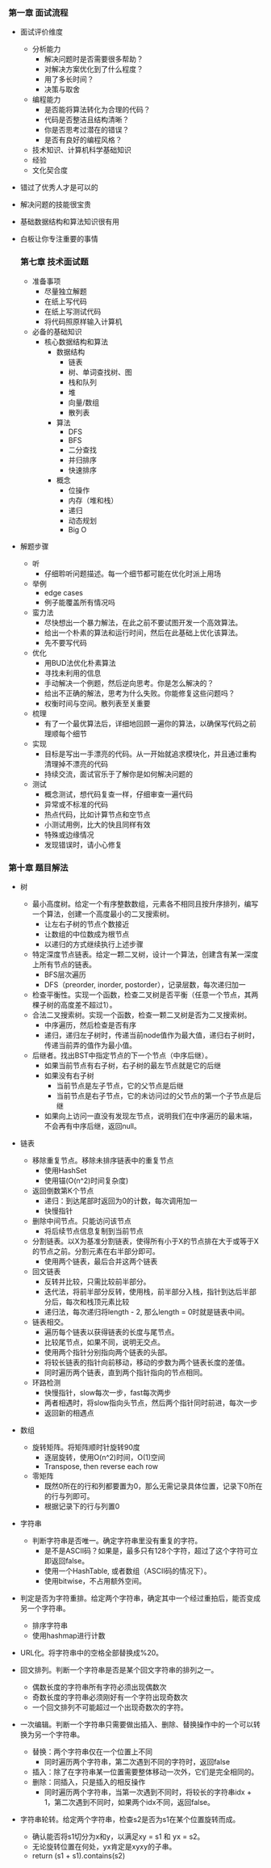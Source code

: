 ### 第一章 面试流程
  * 面试评价维度
    * 分析能力
      * 解决问题时是否需要很多帮助？
      * 对解决方案优化到了什么程度？
      * 用了多长时间？
      * 决策与取舍
    * 编程能力
      * 是否能将算法转化为合理的代码？
      * 代码是否整洁且结构清晰？
      * 你是否思考过潜在的错误？
      * 是否有良好的编程风格？
    * 技术知识、计算机科学基础知识
    * 经验
    * 文化契合度
* 错过了优秀人才是可以的
* 解决问题的技能很宝贵
* 基础数据结构和算法知识很有用
* 白板让你专注重要的事情


  ### 第七章 技术面试题
  * 准备事项
    * 尽量独立解题
    * 在纸上写代码
    * 在纸上写测试代码
    * 将代码照原样输入计算机
  * 必备的基础知识
    * 核心数据结构和算法
      * 数据结构
        * 链表
        * 树、单词查找树、图
        * 栈和队列
        * 堆
        * 向量/数组
        * 散列表
      * 算法
        * DFS
        * BFS
        * 二分查找
        * 并归排序
        * 快速排序
      * 概念
        * 位操作
        * 内存（堆和栈）
        * 递归
        * 动态规划
        * Big O
* 解题步骤
  * 听
    * 仔细聆听问题描述。每一个细节都可能在优化时派上用场
  * 举例 
    * edge cases
    * 例子能覆盖所有情况吗
  * 蛮力法
    * 尽快想出一个暴力解法，在此之前不要试图开发一个高效算法。
    * 给出一个朴素的算法和运行时间，然后在此基础上优化该算法。
    * 先不要写代码
  * 优化
    * 用BUD法优化朴素算法
    * 寻找未利用的信息
    * 手动解决一个例题，然后逆向思考。你是怎么解决的？
    * 给出不正确的解法，思考为什么失败。你能修复这些问题吗？
    * 权衡时间与空间。散列表至关重要
  * 梳理
    * 有了一个最优算法后，详细地回顾一遍你的算法，以确保写代码之前理顺每个细节
  * 实现
    * 目标是写出一手漂亮的代码。从一开始就追求模块化，并且通过重构清理掉不漂亮的代码
    * 持续交流，面试官乐于了解你是如何解决问题的
  * 测试
    * 概念测试，想代码复查一样，仔细审查一遍代码
    * 异常或不标准的代码
    * 热点代码，比如计算节点和空节点
    * 小测试用例，比大的快且同样有效
    * 特殊或边缘情况
    * 发现错误时，请小心修复

### 第十章 题目解法
* 树
  * 最小高度树。给定一个有序整数数组，元素各不相同且按升序排列，编写一个算法，创建一个高度最小的二叉搜索树。
    * 让左右子树的节点个数接近
    * 让数组的中位数成为根节点
    * 以递归的方式继续执行上述步骤
  * 特定深度节点链表。给定一颗二叉树，设计一个算法，创建含有某一深度上所有节点的链表。
    * BFS层次遍历
    * DFS（preorder, inorder, postorder），记录层数，每次递归加一
  * 检查平衡性。实现一个函数，检查二叉树是否平衡（任意一个节点，其两棵子树的高度差不超过1）。
  * 合法二叉搜索树。实现一个函数，检查一颗二叉树是否为二叉搜索树。
    * 中序遍历，然后检查是否有序
    * 递归，递归左子树时，传递当前node值作为最大值，递归右子树时，传递当前弄的值作为最小值。
  * 后继者。找出BST中指定节点的下一个节点（中序后继）。
    * 如果当前节点有右子树，右子树的最左节点就是它的后继
    * 如果没有右子树
      * 当前节点是左子节点，它的父节点是后继
      * 当前节点是右子节点，它的未访问过的父节点的第一个子节点是后继
    * 如果向上访问一直没有发现左节点，说明我们在中序遍历的最末端，不会再有中序后继，返回null。

* 链表
  * 移除重复节点。移除未排序链表中的重复节点
    * 使用HashSet
    * 使用锚(O(n^2)时间复杂度)
  * 返回倒数第K个节点
    * 递归：到达尾部时返回为0的计数，每次调用加一
    * 快慢指针
  * 删除中间节点。只能访问该节点
    * 将后续节点信息复制到当前节点
  * 分割链表。以X为基准分割链表，使得所有小于X的节点排在大于或等于X的节点之前。分割元素在右半部分即可。
    * 使用两个链表，最后合并这两个链表
  * 回文链表
    * 反转并比较，只需比较前半部分。
    * 迭代法，将前半部分反转，使用栈，前半部分入栈，指针到达后半部分后，每次和栈顶元素比较
    * 递归法，每次递归将length - 2, 那么length = 0时就是链表中间。
  * 链表相交。
    * 遍历每个链表以获得链表的长度与尾节点。
    * 比较尾节点，如果不同，说明无交点。
    * 使用两个指针分别指向两个链表的头部。
    * 将较长链表的指针向前移动，移动的步数为两个链表长度的差值。
    * 同时遍历两个链表，直到两个指针指向的节点相同。
  * 环路检测
    * 快慢指针，slow每次一步，fast每次两步
    * 两者相遇时，将slow指向头节点，然后两个指针同时前进，每次一步
    * 返回新的相遇点

* 数组
  * 旋转矩阵。将矩阵顺时针旋转90度
    * 逐层旋转，使用O(n^2)时间，O(1)空间
    * Transpose, then reverse each row
  * 零矩阵
    * 既然0所在的行和列都要置为0，那么无需记录具体位置，记录下0所在的行与列即可。
    * 根据记录下的行与列置0

* 字符串
  * 判断字符串是否唯一。确定字符串里没有重复的字符。
    * 是不是ASCII码？如果是，最多只有128个字符，超过了这个字符可立即返回false。
    * 使用一个HashTable, 或者数组（ASCII码的情况下）。
    * 使用bitwise，不占用额外空间。

* 判定是否为字符重排。给定两个字符串，确定其中一个经过重拍后，能否变成另一个字符串。
  * 排序字符串
  * 使用hashmap进行计数

* URL化。将字符串中的空格全部替换成%20。

* 回文排列。判断一个字符串是否是某个回文字符串的排列之一。
  * 偶数长度的字符串所有字符必须出现偶数次
  * 奇数长度的字符串必须刚好有一个字符出现奇数次
  * 一个回文排列不可能超过一个出现奇数次的字符。

* 一次编辑。判断一个字符串只需要做出插入、删除、替换操作中的一个可以转换为另一个字符串。
  * 替换：两个字符串仅在一个位置上不同
    * 同时遍历两个字符串，第二次遇到不同的字符时，返回false
  * 插入：除了在字符串某一位置需要整体移动一次外，它们是完全相同的。
  * 删除：同插入，只是插入的相反操作
    * 同时遍历两个字符串，当第一次遇到不同时，将较长的字符串idx + 1，第二次遇到不同时，如果两个idx不同，返回false。

* 字符串轮转。给定两个字符串，检查s2是否为s1在某个位置旋转而成。
  * 确认能否将s1切分为x和y，以满足xy = s1 和 yx = s2。
  * 无论旋转位置在何处，yx肯定是xyxy的子串。
  * return (s1 + s1).contains(s2)
  